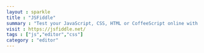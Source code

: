 ```yaml
---
layout : sparkle
title : "JSFiddle"
summary : "Test your JavaScript, CSS, HTML or CoffeeScript online with JSFiddle code editor."
visit : https://jsfiddle.net/
tags : ["js","editor","css"]
category : "editor"
---
```

